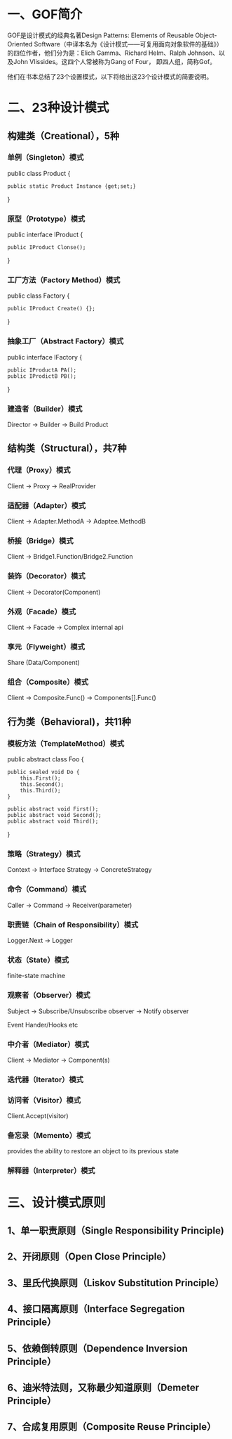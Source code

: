 # 一、GOF简介
GOF是设计模式的经典名著Design Patterns: Elements of Reusable Object-Oriented Software（中译本名为《设计模式——可复用面向对象软件的基础》）的四位作者，他们分为是：Elich Gamma、Richard Helm、Ralph Johnson、以及John Vlissides。这四个人常被称为Gang of Four， 即四人组，简称Gof。

他们在书本总结了23个设置模式，以下将给出这23个设计模式的简要说明。

# 二、23种设计模式

## 构建类（Creational），5种

### 单例（Singleton）模式

public class Product {
    
    public static Product Instance {get;set;}

}

### 原型（Prototype）模式

public interface IProduct {

    public IProduct Clonse();

} 

### 工厂方法（Factory Method）模式

public class Factory {
    
    public IProduct Create() {};
}

### 抽象工厂（Abstract Factory）模式

public interface IFactory {

    public IProductA PA();
    public IProdictB PB();
}
### 建造者（Builder）模式

Director -> Builder -> Build Product

## 结构类（Structural），共7种

### 代理（Proxy）模式

Client -> Proxy -> RealProvider

### 适配器（Adapter）模式

Client -> Adapter.MethodA -> Adaptee.MethodB

### 桥接（Bridge）模式

Client -> Bridge1.Function/Bridge2.Function

### 装饰（Decorator）模式

Client -> Decorator(Component) 

### 外观（Facade）模式

Client -> Facade -> Complex internal api

### 享元（Flyweight）模式

Share (Data/Component)

### 组合（Composite）模式

Client -> Composite.Func() -> Components[].Func()

## 行为类（Behavioral)，共11种

### 模板方法（TemplateMethod）模式

public abstract class Foo {

    public sealed void Do {
        this.First();
        this.Second();
        this.Third();
    }

    public abstract void First();
    public abstract void Second();
    public abstract void Third();
}

### 策略（Strategy）模式

Context -> Interface Strategy -> ConcreteStrategy

### 命令（Command）模式

Caller -> Command -> Receiver(parameter)

### 职责链（Chain of Responsibility）模式

Logger.Next -> Logger

### 状态（State）模式

finite-state machine

### 观察者（Observer）模式

Subject -> Subscribe/Unsubscribe observer -> Notify observer

Event Hander/Hooks etc

### 中介者（Mediator）模式

Client -> Mediator -> Component(s)

### 迭代器（Iterator）模式

### 访问者（Visitor）模式


Client.Accept(visitor)

### 备忘录（Memento）模式

provides the ability to restore an object to its previous state

### 解释器（Interpreter）模式

# 三、设计模式原则

## 1、单一职责原则（Single Responsibility Principle)

## 2、开闭原则（Open Close Principle）

## 3、里氏代换原则（Liskov Substitution Principle）

## 4、接口隔离原则（Interface Segregation Principle）

## 5、依赖倒转原则（Dependence Inversion Principle）

## 6、迪米特法则，又称最少知道原则（Demeter Principle）

## 7、合成复用原则（Composite Reuse Principle）